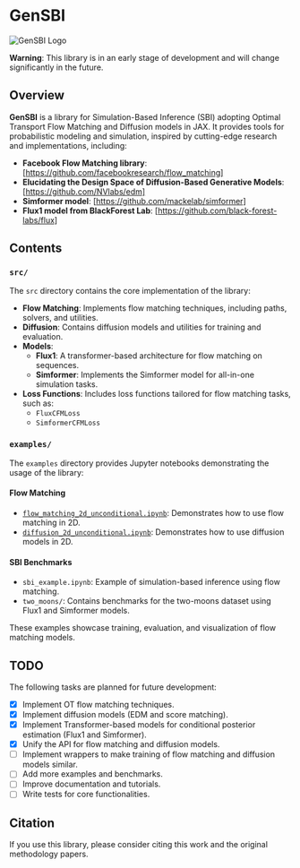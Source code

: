 # GenSBI
![GenSBI Logo](docs/img/logo.png)

**Warning**: This library is in an early stage of development and will change significantly in the future.

## Overview

**GenSBI** is a library for Simulation-Based Inference (SBI) adopting Optimal Transport Flow Matching and Diffusion models in JAX. It provides tools for probabilistic modeling and simulation, inspired by cutting-edge research and implementations, including:

- **Facebook Flow Matching library**: [https://github.com/facebookresearch/flow_matching]
- **Elucidating the Design Space of Diffusion-Based Generative Models**: [https://github.com/NVlabs/edm]
- **Simformer model**: [https://github.com/mackelab/simformer]
- **Flux1 model from BlackForest Lab**: [https://github.com/black-forest-labs/flux]

## Contents

### `src/`
The `src` directory contains the core implementation of the library:

- **Flow Matching**: Implements flow matching techniques, including paths, solvers, and utilities.
- **Diffusion**: Contains diffusion models and utilities for training and evaluation.
- **Models**:
  - **Flux1**: A transformer-based architecture for flow matching on sequences.
  - **Simformer**: Implements the Simformer model for all-in-one simulation tasks.
- **Loss Functions**: Includes loss functions tailored for flow matching tasks, such as:
  - `FluxCFMLoss`
  - `SimformerCFMLoss`

### `examples/`
The `examples` directory provides Jupyter notebooks demonstrating the usage of the library:

#### Flow Matching
- [`flow_matching_2d_unconditional.ipynb`](https://github.com/aurelio-amerio/GenSBI/blob/main/examples/flow_matching_2d_unconditional.ipynb): Demonstrates how to use flow matching in 2D.
- [`diffusion_2d_unconditional.ipynb`](https://github.com/aurelio-amerio/GenSBI/blob/main/examples/diffusion_2d_unconditional.ipynb): Demonstrates how to use diffusion models in 2D.

#### SBI Benchmarks
- `sbi_example.ipynb`: Example of simulation-based inference using flow matching.
- `two_moons/`: Contains benchmarks for the two-moons dataset using Flux1 and Simformer models.

These examples showcase training, evaluation, and visualization of flow matching models.

## TODO

The following tasks are planned for future development:

- [x] Implement OT flow matching techniques.
- [x] Implement diffusion models (EDM and score matching).
- [x] Implement Transformer-based models for conditional posterior estimation (Flux1 and Simformer).
- [x] Unify the API for flow matching and diffusion models.
- [ ] Implement wrappers to make training of flow matching and diffusion models similar.
- [ ] Add more examples and benchmarks.
- [ ] Improve documentation and tutorials.
- [ ] Write tests for core functionalities.

## Citation

If you use this library, please consider citing this work and the original methodology papers.

